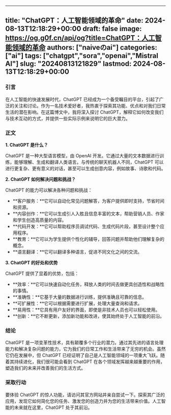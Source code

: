 
---
title: "ChatGPT：人工智能领域的革命"
date: 2024-08-13T12:18:29+00:00
draft: false
image: https://og.g0f.cn/api/og?title=ChatGPT：人工智能领域的革命
authors: ["naiveのai"]
categories: ["ai"]
tags: ["chatgpt","sora","openai","Mistral AI"]
slug: "20240813121829"
lastmod: 2024-08-13T12:18:29+00:00
---
### 引言

在人工智能的快速发展时代，ChatGPT 已经成为一个备受瞩目的平台，引起了广泛的关注和讨论。作为一名技术爱好者，我热衷于探索其功能、优点和对我们日常生活的潜在影响。在这篇博文中，我将深入探讨 ChatGPT，解释它如何改变我们与技术互动的方式，并提供一些实际示例来说明它的巨大潜力。

### 正文

**1. ChatGPT 是什么？**

ChatGPT 是一种大型语言模型，由 OpenAI 开发。它通过大量的文本数据进行训练，能够理解、生成和翻译人类语言。与传统的聊天机器人不同，ChatGPT 可以进行更复杂、更有意义的对话，甚至可以生成创意内容，例如故事、诗歌和代码。

**2. ChatGPT 如何解决问题和挑战？**

ChatGPT 的能力可以解决各种问题和挑战：

* **客户服务：**它可以自动化常见问题解答，为客户提供即时支持，节省时间和资源。
* **内容创作：**它可以生成引人入胜且信息丰富的文本，帮助营销人员、作家和学生创造高质量的内容。
* **代码开发：**它可以帮助程序员调试代码、生成代码片段，甚至设计整个应用程序。
* **教育：**它可以为学生提供个性化的辅导，回答问题并帮助他们理解复杂的概念。
* **语言翻译：**它可以翻译多种语言，促进不同文化之间的交流。

**3. ChatGPT 的好处和优势**

ChatGPT 提供了显着的优势，包括：

* **效率：**它可以快速自动化任务，释放人类的时间去做更具创造性和战略性的事情。
* **准确性：**它基于大量的数据进行训练，提供准确且可靠的信息。
* **可扩展性：**它可以根据需要进行扩展，处理大量查询和请求。
* **易用性：**它具有用户友好的界面，即使是非技术人员也可以轻松使用。
* **创新：**它不断更新，添加新功能和改进，使其始终处于人工智能的前沿。

### 结论

ChatGPT 是一项变革性技术，具有颠覆多个行业的潜力。通过其先进的语言处理能力和解决复杂问题的能力，它为我们的日常工作和生活带来了无穷的机会。虽然它仍在发展中，但 ChatGPT 已经证明了自己是人工智能领域的一项重大飞跃。随着其持续进化，我们很可能会看到 ChatGPT 在各个领域发挥越来越重要的作用，塑造我们的未来并改善我们的生活方式。

### 采取行动

要体验 ChatGPT 的惊人功能，请访问其官方网站并亲自尝试一下。探索其广泛的应用，发现它如何简化您的任务、激发您的创造力并为您的生活带来价值。人工智能的未来就在这里，ChatGPT 处于其前沿。